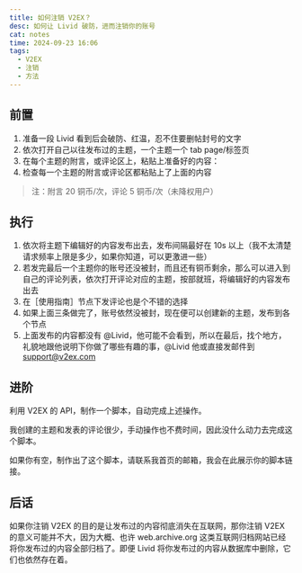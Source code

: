 ```yaml
---
title: 如何注销 V2EX？
desc: 如何让 Livid 破防，进而注销你的账号
cat: notes
time: 2024-09-23 16:06
tags:
  - V2EX
  - 注销
  - 方法
---
```


## 前置

1. 准备一段 Livid 看到后会破防、红温，忍不住要删帖封号的文字
2. 依次打开自己以往发布过的主题，一个主题一个 tab page/标签页
3. 在每个主题的附言，或评论区上，粘贴上准备好的内容：
4. 检查每一个主题的附言或评论区都粘贴上了上面的内容

> 注：附言 20 铜币/次，评论 5 铜币/次（未降权用户）

## 执行

1. 依次将主题下编辑好的内容发布出去，发布间隔最好在 10s 以上（我不太清楚请求频率上限是多少，如果你知道，可以更激进一些）
2. 若发完最后一个主题你的账号还没被封，而且还有铜币剩余，那么可以进入到自己的评论列表，依次打开评论对应的主题，按部就班，将编辑好的内容发布出去
3. 在［使用指南］节点下发评论也是个不错的选择
4. 如果上面三条做完了，账号依然没被封，现在便可以创建新的主题，发布到各个节点
5. 上面发布的内容都没有 @Livid，他可能不会看到，所以在最后，找个地方，礼貌地跟他说明下你做了哪些有趣的事，@Livid 他或直接发邮件到 support@v2ex.com

## 进阶

利用 V2EX 的 API，制作一个脚本，自动完成上述操作。

我创建的主题和发表的评论很少，手动操作也不费时间，因此没什么动力去完成这个脚本。

如果你有空，制作出了这个脚本，请联系我首页的邮箱，我会在此展示你的脚本链接。

## 后话

如果你注销 V2EX 的目的是让发布过的内容彻底消失在互联网，那你注销 V2EX 的意义可能并不大，因为大概、也许 web.archive.org 这类互联网归档网站已经将你发布过的内容全部归档了。即便 Livid 将你发布过的内容从数据库中删除，它们也依然存在着。
